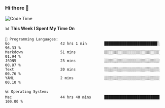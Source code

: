 ### Hi there 👋

<!--
**CrazyCollin/crazycollin** is a ✨ _special_ ✨ repository because its `README.md` (this file) appears on your GitHub profile.

Here are some ideas to get you started:

- 🔭 I’m currently working on ...
- 🌱 I’m currently learning ...
- 👯 I’m looking to collaborate on ...
- 🤔 I’m looking for help with ...
- 💬 Ask me about ...
- 📫 How to reach me: ...
- 😄 Pronouns: ...
- ⚡ Fun fact: ...
-->

<!--START_SECTION:waka-->
![Code Time](http://img.shields.io/badge/Code%20Time-5%2C185%20hrs%2050%20mins-blue)

📊 **This Week I Spent My Time On** 

```text
💬 Programming Languages: 
Go                       43 hrs 1 min        ████████████████████████░   96.33 % 
Markdown                 51 mins             ░░░░░░░░░░░░░░░░░░░░░░░░░   01.94 % 
JSON5                    23 mins             ░░░░░░░░░░░░░░░░░░░░░░░░░   00.87 % 
Text                     20 mins             ░░░░░░░░░░░░░░░░░░░░░░░░░   00.76 % 
YAML                     2 mins              ░░░░░░░░░░░░░░░░░░░░░░░░░   00.10 % 

💻 Operating System: 
Mac                      44 hrs 40 mins      █████████████████████████   100.00 % 
```


<!--END_SECTION:waka-->
